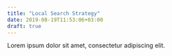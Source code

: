 ```yaml
---
title: "Local Search Strategy"
date: 2019-08-19T11:53:06+03:00
draft: true
---
```

Lorem ipsum dolor sit amet, consectetur adipiscing elit.